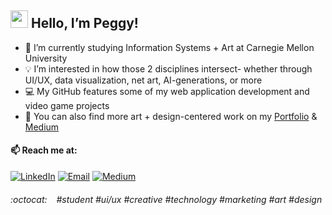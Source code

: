 ## <img src="https://media.giphy.com/media/hvRJCLFzcasrR4ia7z/giphy.gif" width="28"> Hello, I’m Peggy!
- 🌱 I’m currently studying Information Systems + Art at Carnegie Mellon University
- 💡 I’m interested in how those 2 disciplines intersect- whether through UI/UX, data visualization, net art, AI-generations, or more
- 💻 My GitHub features some of my web application development and video game projects
- 🔗 You can also find more art + design-centered work on my [Portfolio](https://peggys.work) & [Medium](https://medium.com/@peggyyshen)

#### 📫 Reach me at:
[![LinkedIn](https://img.shields.io/badge/linkedin-%23323330.svg?style=for-the-badge&logo=linkedin&logoColor=%2523F7DF1E)](https://www.linkedin.com/in/peggyshen/) 
[![Email](https://img.shields.io/badge/email-%23323330.svg?style=for-the-badge&logo=gmail&logoColor=%2523F7DF1E)](mailto:peggyshen4@gmail.com)
[![Medium](https://img.shields.io/badge/medium-%23323330.svg?&style=for-the-badge&logo=medium&logoColor=%2523F7DF1E)](https://medium.com/@peggyyshen)

<!--
[![My GitHub Stats](https://github-readme-stats.vercel.app/api?username=shenpeg&theme=dark&show_icons=true&count_private=true)](https://github.com/shenpeg)
--->

###### :octocat: &ensp; #student #ui/ux #creative #technology #marketing #art #design

<!---
- 💞️ I’m looking to collaborate on ...

shenpeg/shenpeg is a ✨ special ✨ repository because its `README.md` (this file) appears on your GitHub profile.
You can click the Preview link to take a look at your changes.
--->
